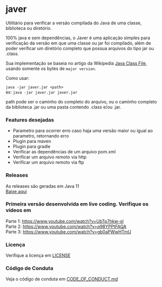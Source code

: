 # javer
Utilitário para verificar a versão compilada do Java de uma classe, biblioteca ou diretório.

100% java e sem dependências, o Javer é uma aplicação simples para verificação da versão em que uma 
classe ou jar foi compilado, além de poder verificar um diretório completo que possua arquivos do tipo jar ou .class.

Sua implementação se baseia no artigo da Wikipedia [Java Class File](https://en.wikipedia.org/wiki/Java_class_file#General_layout), 
usando somente os bytes de `major version`.

Como usar:

`java -jar javer.jar <path>`  
ex: `java -jar javer.jar javer.jar`

path pode ser o caminho do completo do arquivo, ou o caminho completo da biblioteca .jar ou uma pasta contendo .class e/ou .jar.

### Features desejadas

* Parametro para ocorrer erro caso haja uma versão maior ou igual ao parametro, retornando erro
* Plugin para maven
* Plugin para gradle
* Verificar as dependências de um arquivo pom.xml
* Verificar um arquivo remoto via http
* Verificar um arquivo remoto via ftp

### Releases

As releases são geradas em Java 11  
[Baixe aqui](https://github.com/codigomix-lives/javer/releases)

### Primeira versão desenvolvida em live coding. Verifique os vídeos em 

Parte 1: https://www.youtube.com/watch?v=UbTp7hkw-sI  
Parte 2: https://www.youtube.com/watch?v=q98YPPtFAQA  
Parte 3: https://www.youtube.com/watch?v=gb0aPWwHTmU  

### Licença

Verifique a licença em [LICENSE](./LICENSE)

### Código de Conduta

Veja o código de conduta em [CODE_OF_CONDUCT.md](./CODE_OF_CONDUCT.md)






